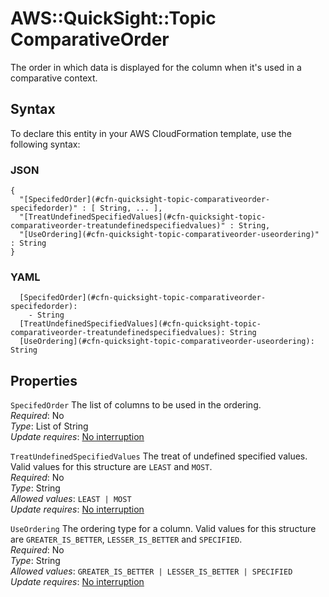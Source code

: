 # AWS::QuickSight::Topic ComparativeOrder<a name="aws-properties-quicksight-topic-comparativeorder"></a>

The order in which data is displayed for the column when it's used in a comparative context\.

## Syntax<a name="aws-properties-quicksight-topic-comparativeorder-syntax"></a>

To declare this entity in your AWS CloudFormation template, use the following syntax:

### JSON<a name="aws-properties-quicksight-topic-comparativeorder-syntax.json"></a>

```
{
  "[SpecifedOrder](#cfn-quicksight-topic-comparativeorder-specifedorder)" : [ String, ... ],
  "[TreatUndefinedSpecifiedValues](#cfn-quicksight-topic-comparativeorder-treatundefinedspecifiedvalues)" : String,
  "[UseOrdering](#cfn-quicksight-topic-comparativeorder-useordering)" : String
}
```

### YAML<a name="aws-properties-quicksight-topic-comparativeorder-syntax.yaml"></a>

```
  [SpecifedOrder](#cfn-quicksight-topic-comparativeorder-specifedorder): 
    - String
  [TreatUndefinedSpecifiedValues](#cfn-quicksight-topic-comparativeorder-treatundefinedspecifiedvalues): String
  [UseOrdering](#cfn-quicksight-topic-comparativeorder-useordering): String
```

## Properties<a name="aws-properties-quicksight-topic-comparativeorder-properties"></a>

`SpecifedOrder`  <a name="cfn-quicksight-topic-comparativeorder-specifedorder"></a>
The list of columns to be used in the ordering\.  
*Required*: No  
*Type*: List of String  
*Update requires*: [No interruption](https://docs.aws.amazon.com/AWSCloudFormation/latest/UserGuide/using-cfn-updating-stacks-update-behaviors.html#update-no-interrupt)

`TreatUndefinedSpecifiedValues`  <a name="cfn-quicksight-topic-comparativeorder-treatundefinedspecifiedvalues"></a>
The treat of undefined specified values\. Valid values for this structure are `LEAST` and `MOST`\.  
*Required*: No  
*Type*: String  
*Allowed values*: `LEAST | MOST`  
*Update requires*: [No interruption](https://docs.aws.amazon.com/AWSCloudFormation/latest/UserGuide/using-cfn-updating-stacks-update-behaviors.html#update-no-interrupt)

`UseOrdering`  <a name="cfn-quicksight-topic-comparativeorder-useordering"></a>
The ordering type for a column\. Valid values for this structure are `GREATER_IS_BETTER`, `LESSER_IS_BETTER` and `SPECIFIED`\.  
*Required*: No  
*Type*: String  
*Allowed values*: `GREATER_IS_BETTER | LESSER_IS_BETTER | SPECIFIED`  
*Update requires*: [No interruption](https://docs.aws.amazon.com/AWSCloudFormation/latest/UserGuide/using-cfn-updating-stacks-update-behaviors.html#update-no-interrupt)